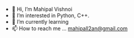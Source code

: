 - 👋 Hi, I’m Mahipal Vishnoi
- 👀 I’m interested in Python, C++.
- 🌱 I’m currently learning 
- 📫 How to reach me ... mahipall2an@gmail.com
                                

<!---
mahipal2qa/mahipal2qa is a ✨ special ✨ repository because its `README.md` (this file) appears on your GitHub profile.
You can click the Preview link to take a look at your changes.
--->
